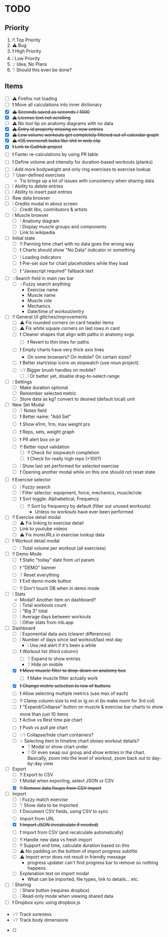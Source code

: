 # TODO

## Priority

1. ‼️ Top Priority
2. ⚠️ Bug
3. ❗️ High Priority
4. ❕ Low Priority
5. 💡 Idea, No Plans
6. ❔ Should this even be done?

## Items

* [ ] ⚠️ Firefox not loading
* [ ] ❗️ Move all calculations into inner dictionary
* [x] ~~⚠️ Seconds saved as seconds / 1000~~
* [x] ~~⚠️ License text not scrolling~~
* [ ] ⚠️ No tool tip on anatomy diagrams with no data
* [x] ~~⚠️ Entry id property missing on new entries~~
* [x] ~~⚠️ Low volume workouts get completely filtered out of calendar graph~~
* [x] ~~⚠️ iOS overscroll looks like shit in web clip~~
* [x] ~~❗️ Link to GutHub project~~
* [ ] ❗️ Faster re-calculations by using PR table
* [ ] ❗️ Define volume and intensity for duration-based workouts (planks)
* [ ] ❕ Add more bodyweight and only ring exercises to exercise lookup
* [ ] ❔ User-defined exercises
	* Tis brings up a lot of issues with consistency when sharing data
* [ ] ❕ Ability to delete entries
* [ ] ❕ Ability to insert past entries
* [ ] Raw data browser
* [ ] ❕ Credits modal in about screen
    * [ ] Credit libs, contributors & artists
* [ ] ❕ Muscle browser
	* [ ] ❕ Anatomy diagram
	* [ ] ❕ Display muscle groups and components
	* [ ] Link to wikipedia
* [ ] Initial state
    * [ ] ‼️ Panning time chart with no data goes the wrong way
    * [ ] ❗️ Charts should show "No Data" indicator or something
    * [ ] ❕ Loading indicators
    * [ ] ❗️ Pre-set size for chart placeholders while they load
    * [ ] ❗️ "Javascript required" fallback text
* [ ] 💡Search field in main nav bar
	* [ ] 💡Fuzzy search anything
		* Exercise name
		* Muscle name
		* Muscle role
		* Mechanics
		* Date/time of workout/entry
* [ ] ‼️ General UI glitches/improvements
	* [ ] ⚠️ Fix rounded corners on card header items
	* [ ] ⚠️ Fix white square corners on last rows in card
    * [ ] ❗️ Cleaner shapes that align with paths in anatomy svgs
        * [ ] ❗️ Revert to thin lines for paths
    * [ ] ❗️ Empty charts have very thick axis lines
        * On some browsers? On mobile? On certain sizes?
    * [ ] ❗️ Better start/stop icons on stopwatch (use noun project).
    * [ ] 💡❔ Bigger brush handles on mobile?
        * [ ] ❕ Or better yet, disable drag-to-select-range
* [ ] ❕ Settings
	* [ ] Make duration optional
	* [ ] Remember selected metric
	* [ ] Store data as kg? convert to desired (default local) unit
* [ ] New Set Modal
	* [ ] ❔ Notes field
	* [ ] ❗️ Better name: "Add Set"
	* [ ] ❗️ Show e1rm, 1rm, max weight prs
	* [ ] ❗️ Reps, sets, weight graph
	* [ ] ❗️ PR alert box on pr
	* [ ] ‼️ Better input validation
		* [ ] ‼️ Check for stopwatch completion
		* [ ] ❗️ Check for really high reps (>100?)
	* [ ] ❕ Show last set performed for selected exercise
	* [ ] ❗️ Opening another modal while on this one should not reset state
* [ ] ❗️ Exercise selector
	* [ ] ❕ Fuzzy search
	* [ ] ❕ Filter selector: equipment, force, mechanics, muscle/role
	* [ ] ❗️ Sort toggle: Alphabetical, Frequency
		* [ ] ‼️ Sort by frequency by default (filter out unused workouts)
			* Unless no workouts have ever been performed
* [ ] ‼️ Exercise detail modal
	* [ ] ⚠️ Fix linking to exercise detail
	* [ ] Link to youtube videos
	* [ ] ⚠️ Fix moreURLs in exercise lookup data
* [ ] ❗️ Workout detail modal
	* [ ] ❕ Total volume per workout (all exercises)
* [ ] ‼️ Demo Mode
	* [ ] ❗️ Static "today" date from url param
	* [ ] ❗️ "DEMO" banner
    * [ ] ❔ Reset everything
    * [ ] ❗️ Exit demo mode button
    * [ ] ‼️ Don't touch DB when in demo mode
* [ ] ❕ Stats
	* Modal? Another item on dashboard?
	* [ ] ❕ Total workouts count
	* [ ] ❕ "Big 3" total
	* [ ] ❕ Average days between workouts
	* [ ] ❕ Other stats from mb.app
* [ ] Dashboard
    * [ ] ❕ Exponential data axis (clearer differences)
    * [ ] ❕ Number of days since last workout/last rest day
        * ❕ Use red alert if it's been a while
	* [ ] ❗️ Workout list (third column)
        * [ ] ❔ Expand to show entries
        * ❔ Hide on mobile
	* [x] ~~❗️ Move muscle filter to drop-down on anatomy box~~
		* [ ] ❗️ Make muscle filter actually work
	* [x] ~~❗️ Change metric selection to row of buttons~~
	* [ ] ❗️ Allow selecting multiple metrics (use max of each)
    * [ ] ‼️ Clamp column size to md or lg on xl (to make room for 3rd col)
    * [ ] ❗️ "Expand/Collapse" button on muscle & exercise bar charts to show more than just 10 items
    * [ ] ❗️ Active vs Rest time pie chart
    * [ ] ❗️ Push vs pull pie chart
    * [ ] 💡❔ Collapse/hide chart containers?
    * [ ] 💡 Selecting item in timeline chart shows workout details?
        * ❔ Modal or show chart under
        * ❔ Or even swap our group and show entries in the chart. Basically, zoom into the level of workout, zoom back out to day-by-day view
* [ ] Export
	* [ ] ‼️ Export to CSV
	* [ ] ❗️ Modal when exporting, select JSON or CSV
	* [x] ~~‼️ Remove data fixups from CSV import~~
* [ ] Import
    * [ ] ❕ Fuzzy match exercise
    * [ ] ❔ Show data to be imported
    * [ ] ❗️ Document CSV fields, using CSV to sync
    * [ ] Import from URL
	* [x] ~~❗️ Import JSON (recalculate if needed)~~
	* [ ] ❗️ Import from CSV (and recalculate automatically)
	* [ ] ‼️ Handle new data vs fresh import
	* [ ] ‼️ Support end time, calculate duration based on this
	* [ ] ⚠️ No padding on the bottom of import progress subtitle
	* [ ] ⚠️ Import error does not result in friendly message
		* progress updater can't find progress bar to remove so nothing happens.
	* [ ] Explanation text on import modal
		* What can be imported, file types, link to details... etc.
* [ ] ❕ Sharing
    * [ ] ❕ Share button (requires dropbox)
    * [ ] ❕ Read-only mode when viewing shared data
* [ ] ❗️ Dropbox sync using dropbox.js
* 💡❔ Track soreness
* 💡❔ Track body dimensions
* [ ] 
